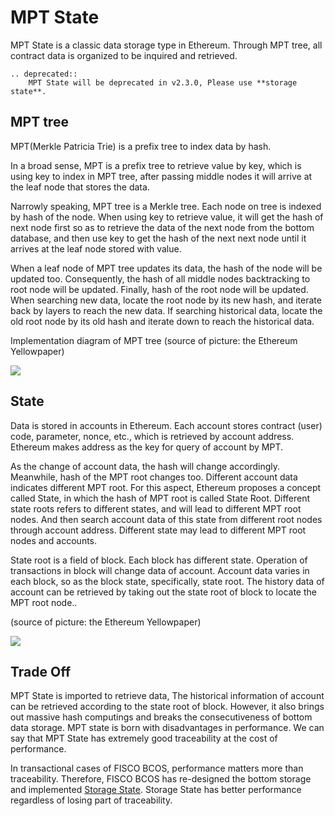 # MPT State

MPT State is a classic data storage type in Ethereum. Through MPT tree, all contract data is organized to be inquired and retrieved.

```eval_rst
.. deprecated::
    MPT State will be deprecated in v2.3.0, Please use **storage state**.
```

## MPT tree

MPT(Merkle Patricia Trie) is a prefix tree to index data by hash.

In a broad sense, MPT is a prefix tree to retrieve value by key, which is using key to index in MPT tree, after passing middle nodes it will arrive at the leaf node that stores the data.

Narrowly speaking, MPT tree is a Merkle tree. Each node on tree is indexed by hash of the node. When using key to retrieve value, it will get the hash of next node first so as to retrieve the data of the next node from the bottom database, and then use key to get the hash of the next next node until it arrives at the leaf node stored with value.

When a leaf node of MPT tree updates its data, the hash of the node will be updated too. Consequently, the hash of all middle nodes backtracking to root node will be updated. Finally, hash of the root node will be updated. When searching new data, locate the root node by its new hash, and iterate back by layers to reach the new data. If searching historical data, locate the old root node by its old hash and iterate down to reach the historical data.

Implementation diagram of MPT tree (source of picture: the Ethereum Yellowpaper)

![](../../../images/storage/mpt.png)

## State

Data is stored in accounts in Ethereum. Each account stores contract (user) code, parameter, nonce, etc., which is retrieved by account address. Ethereum makes address as the key for query of account by MPT.

As the change of account data, the hash will change accordingly. Meanwhile, hash of the MPT root changes too. Different account data indicates different MPT root. For this aspect, Ethereum proposes a concept called State, in which the hash of MPT root is called State Root. Different state roots refers to different states, and will lead to different MPT root nodes. And then search account data of this state from different root nodes through account address. Different state may lead to different MPT root nodes and accounts.

State root is a field of block. Each block has different state. Operation of transactions in block will change data of account. Account data varies in each block, so as the block state, specifically, state root. The history data of account can be retrieved by taking out the state root of block to locate the MPT root node..

(source of picture: the Ethereum Yellowpaper)

![](../../../images/storage/mpt_state.png)

## Trade Off

MPT State is imported to retrieve data, The historical information of account can be retrieved according to the state root of block. However, it also brings out massive hash computings and breaks the consecutiveness of bottom data storage. MPT state is born with disadvantages in performance. We can say that MPT State has extremely good traceability at the cost of performance.

In transactional cases of FISCO BCOS, performance matters more than traceability. Therefore, FISCO BCOS has re-designed the bottom storage and implemented [Storage State](storage.md). Storage State has better performance regardless of losing part of traceability.
